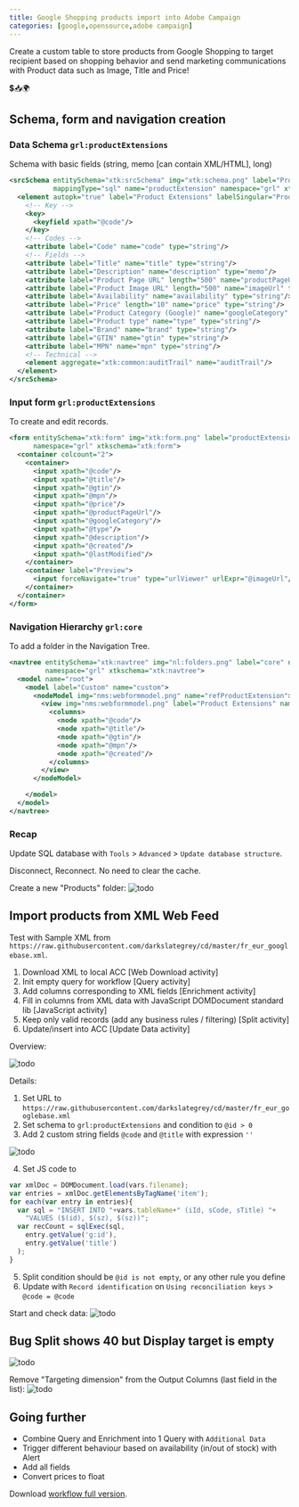 ```yaml
---
title: Google Shopping products import into Adobe Campaign
categories: [google,opensource,adobe campaign]
---
```


Create a custom table to store products from Google Shopping to target recipient based on shopping behavior 
and send marketing communications with Product data such as Image, Title and Price!

<p class="text-center">💲📥🌍</p>

<!--more-->

## Schema, form and navigation creation

### Data Schema `grl:productExtensions`

Schema with basic fields (string, memo [can contain XML/HTML], long)

```xml
<srcSchema entitySchema="xtk:srcSchema" img="xtk:schema.png" label="Product Extensions"
           mappingType="sql" name="productExtension" namespace="grl" xtkschema="xtk:srcSchema">
  <element autopk="true" label="Product Extensions" labelSingular="Product Extension" name="productExtension">
    <!-- Key -->
    <key>
      <keyfield xpath="@code"/>
    </key>
    <!-- Codes -->
    <attribute label="Code" name="code" type="string"/>
    <!-- Fields -->
    <attribute label="Title" name="title" type="string"/>
    <attribute label="Description" name="description" type="memo"/>
    <attribute label="Product Page URL" length="500" name="productPageUrl" type="string"/>
    <attribute label="Product Image URL" length="500" name="imageUrl" type="string"/>
    <attribute label="Availability" name="availability" type="string"/>
    <attribute label="Price" length="10" name="price" type="string"/>
    <attribute label="Product Category (Google)" name="googleCategory" type="string"/>
    <attribute label="Product type" name="type" type="string"/>
    <attribute label="Brand" name="brand" type="string"/>
    <attribute label="GTIN" name="gtin" type="string"/>
    <attribute label="MPN" name="mpn" type="string"/>
    <!-- Technical -->
    <element aggregate="xtk:common:auditTrail" name="auditTrail"/>
  </element>
</srcSchema>
```

### Input form `grl:productExtensions`

To create and edit records.

```xml
<form entitySchema="xtk:form" img="xtk:form.png" label="productExtension" name="productExtension"
      namespace="grl" xtkschema="xtk:form">
  <container colcount="2">
    <container>
      <input xpath="@code"/>
      <input xpath="@title"/>
      <input xpath="@gtin"/>
      <input xpath="@mpn"/>
      <input xpath="@price"/>
      <input xpath="@productPageUrl"/>
      <input xpath="@googleCategory"/>
      <input xpath="@type"/>
      <input xpath="@description"/>
      <input xpath="@created"/>
      <input xpath="@lastModified"/>
    </container>
    <container label="Preview">
      <input forceNavigate="true" type="urlViewer" urlExpr="@imageUrl"/>
    </container>
  </container>
</form>
```

### Navigation Hierarchy `grl:core`

To add a folder in the Navigation Tree.

```xml
<navtree entitySchema="xtk:navtree" img="nl:folders.png" label="core" name="core"
         namespace="grl" xtkschema="xtk:navtree">
  <model name="root">
    <model label="Custom" name="custom">
      <nodeModel img="nms:webformmodel.png" name="refProductExtension">
        <view img="nms:webformmodel.png" label="Product Extensions" name="listdet" schema="grl:productExtension" type="listdet">
          <columns>
            <node xpath="@code"/>
            <node xpath="@title"/>
            <node xpath="@gtin"/>
            <node xpath="@mpn"/>
            <node xpath="@created"/>
          </columns>
        </view>
      </nodeModel>

    </model>
  </model>
</navtree>
```

### Recap

Update SQL database with `Tools` > `Advanced` > `Update database structure`.

Disconnect, Reconnect. No need to clear the cache.

Create a new "Products" folder:
![todo](/assets/images/2020/acc-google-shopping-product-import-ui.jpg)

## Import products from XML Web Feed

Test with Sample XML from `https://raw.githubusercontent.com/darkslategrey/cd/master/fr_eur_googlebase.xml`.

1. Download XML to local ACC [Web Download activity]
1. Init empty query for workflow [Query activity] 
1. Add columns corresponding to XML fields [Enrichment activity]
1. Fill in columns from XML data with JavaScript DOMDocument standard lib [JavaScript activity]
1. Keep only valid records (add any business rules / filtering) [Split activity]
1. Update/insert into ACC [Update Data activity]

Overview:

![todo](/assets/images/2020/acc-google-shopping-product-import-workflow.jpg)


Details:
1. Set URL to `https://raw.githubusercontent.com/darkslategrey/cd/master/fr_eur_googlebase.xml`
1. Set schema to `grl:productExtensions` and condition to `@id > 0`
1. Add 2 custom string fields `@code` and `@title` with expression `''`

![todo](/assets/images/2020/acc-google-shopping-product-import-enrichment.jpg)

4. Set JS code to
```js
var xmlDoc = DOMDocument.load(vars.filename);
var entries = xmlDoc.getElementsByTagName('item');
for each(var entry in entries){
  var sql = "INSERT INTO "+vars.tableName+" (iId, sCode, sTitle) "+
    "VALUES ($(id), $(sz), $(sz))";
  var recCount = sqlExec(sql, 
    entry.getValue('g:id'),
    entry.getValue('title')
  );
}
```
5. Split condition should be `@id is not empty`, or any other rule you define
6. Update with `Record identification` on `Using reconciliation keys` > `@code = @code`

Start and check data:
![todo](/assets/images/2020/acc-google-shopping-product-import-final-ui.jpg)

## Bug Split shows 40 but Display target is empty

![todo](/assets/images/2020/acc-google-shopping-product-import-target-empty.jpg)

Remove "Targeting dimension" from the Output Columns (last field in the list):
![todo](/assets/images/2020/acc-google-shopping-product-import-target-ok.jpg)

## Going further
- Combine Query and Enrichment into 1 Query with `Additional Data`
- Trigger different behaviour based on availability (in/out of stock) with Alert
- Add all fields
- Convert prices to float

Download [workflow full version](/assets/adobe-campaign/20200106-google-shopping-import-workflow.xml).
